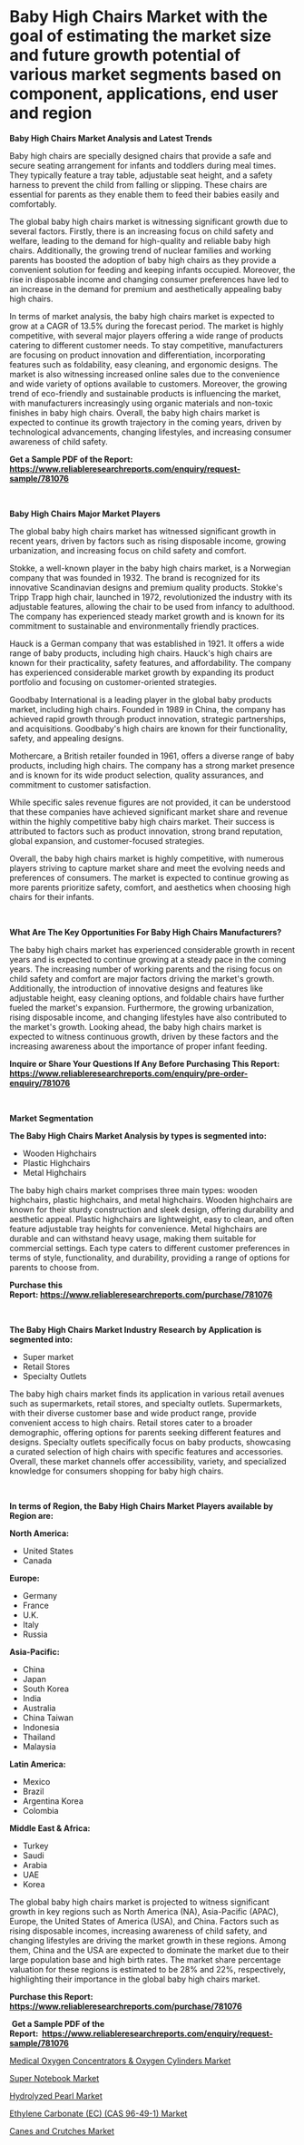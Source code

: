 <p><h1>Baby High Chairs Market with the goal of estimating the market size and future growth potential of various market segments based on component, applications, end user and region</h1></p><p><strong>Baby High Chairs Market Analysis and Latest Trends</strong></p>
<p><p>Baby high chairs are specially designed chairs that provide a safe and secure seating arrangement for infants and toddlers during meal times. They typically feature a tray table, adjustable seat height, and a safety harness to prevent the child from falling or slipping. These chairs are essential for parents as they enable them to feed their babies easily and comfortably.</p><p>The global baby high chairs market is witnessing significant growth due to several factors. Firstly, there is an increasing focus on child safety and welfare, leading to the demand for high-quality and reliable baby high chairs. Additionally, the growing trend of nuclear families and working parents has boosted the adoption of baby high chairs as they provide a convenient solution for feeding and keeping infants occupied. Moreover, the rise in disposable income and changing consumer preferences have led to an increase in the demand for premium and aesthetically appealing baby high chairs.</p><p>In terms of market analysis, the baby high chairs market is expected to grow at a CAGR of 13.5% during the forecast period. The market is highly competitive, with several major players offering a wide range of products catering to different customer needs. To stay competitive, manufacturers are focusing on product innovation and differentiation, incorporating features such as foldability, easy cleaning, and ergonomic designs. The market is also witnessing increased online sales due to the convenience and wide variety of options available to customers. Moreover, the growing trend of eco-friendly and sustainable products is influencing the market, with manufacturers increasingly using organic materials and non-toxic finishes in baby high chairs. Overall, the baby high chairs market is expected to continue its growth trajectory in the coming years, driven by technological advancements, changing lifestyles, and increasing consumer awareness of child safety.</p></p>
<p><strong>Get a Sample PDF of the Report:&nbsp; <a href="https://www.reliableresearchreports.com/enquiry/request-sample/781076">https://www.reliableresearchreports.com/enquiry/request-sample/781076</a></strong></p>
<p>&nbsp;</p>
<p><strong>Baby High Chairs Major Market Players</strong></p>
<p><p>The global baby high chairs market has witnessed significant growth in recent years, driven by factors such as rising disposable income, growing urbanization, and increasing focus on child safety and comfort.</p><p>Stokke, a well-known player in the baby high chairs market, is a Norwegian company that was founded in 1932. The brand is recognized for its innovative Scandinavian designs and premium quality products. Stokke's Tripp Trapp high chair, launched in 1972, revolutionized the industry with its adjustable features, allowing the chair to be used from infancy to adulthood. The company has experienced steady market growth and is known for its commitment to sustainable and environmentally friendly practices.</p><p>Hauck is a German company that was established in 1921. It offers a wide range of baby products, including high chairs. Hauck's high chairs are known for their practicality, safety features, and affordability. The company has experienced considerable market growth by expanding its product portfolio and focusing on customer-oriented strategies.</p><p>Goodbaby International is a leading player in the global baby products market, including high chairs. Founded in 1989 in China, the company has achieved rapid growth through product innovation, strategic partnerships, and acquisitions. Goodbaby's high chairs are known for their functionality, safety, and appealing designs.</p><p>Mothercare, a British retailer founded in 1961, offers a diverse range of baby products, including high chairs. The company has a strong market presence and is known for its wide product selection, quality assurances, and commitment to customer satisfaction.</p><p>While specific sales revenue figures are not provided, it can be understood that these companies have achieved significant market share and revenue within the highly competitive baby high chairs market. Their success is attributed to factors such as product innovation, strong brand reputation, global expansion, and customer-focused strategies.</p><p>Overall, the baby high chairs market is highly competitive, with numerous players striving to capture market share and meet the evolving needs and preferences of consumers. The market is expected to continue growing as more parents prioritize safety, comfort, and aesthetics when choosing high chairs for their infants.</p></p>
<p>&nbsp;</p>
<p><strong>What Are The Key Opportunities For Baby High Chairs Manufacturers?</strong></p>
<p><p>The baby high chairs market has experienced considerable growth in recent years and is expected to continue growing at a steady pace in the coming years. The increasing number of working parents and the rising focus on child safety and comfort are major factors driving the market's growth. Additionally, the introduction of innovative designs and features like adjustable height, easy cleaning options, and foldable chairs have further fueled the market's expansion. Furthermore, the growing urbanization, rising disposable income, and changing lifestyles have also contributed to the market's growth. Looking ahead, the baby high chairs market is expected to witness continuous growth, driven by these factors and the increasing awareness about the importance of proper infant feeding.</p></p>
<p><strong>Inquire or Share Your Questions If Any Before Purchasing This Report: <a href="https://www.reliableresearchreports.com/enquiry/pre-order-enquiry/781076">https://www.reliableresearchreports.com/enquiry/pre-order-enquiry/781076</a></strong></p>
<p>&nbsp;</p>
<p><strong>Market Segmentation</strong></p>
<p><strong>The Baby High Chairs Market Analysis by types is segmented into:</strong></p>
<p><ul><li>Wooden Highchairs</li><li>Plastic Highchairs</li><li>Metal Highchairs</li></ul></p>
<p><p>The baby high chairs market comprises three main types: wooden highchairs, plastic highchairs, and metal highchairs. Wooden highchairs are known for their sturdy construction and sleek design, offering durability and aesthetic appeal. Plastic highchairs are lightweight, easy to clean, and often feature adjustable tray heights for convenience. Metal highchairs are durable and can withstand heavy usage, making them suitable for commercial settings. Each type caters to different customer preferences in terms of style, functionality, and durability, providing a range of options for parents to choose from.</p></p>
<p><strong>Purchase this Report:&nbsp;<a href="https://www.reliableresearchreports.com/purchase/781076">https://www.reliableresearchreports.com/purchase/781076</a></strong></p>
<p>&nbsp;</p>
<p><strong>The Baby High Chairs Market Industry Research by Application is segmented into:</strong></p>
<p><ul><li>Super market</li><li>Retail Stores</li><li>Specialty Outlets</li></ul></p>
<p><p>The baby high chairs market finds its application in various retail avenues such as supermarkets, retail stores, and specialty outlets. Supermarkets, with their diverse customer base and wide product range, provide convenient access to high chairs. Retail stores cater to a broader demographic, offering options for parents seeking different features and designs. Specialty outlets specifically focus on baby products, showcasing a curated selection of high chairs with specific features and accessories. Overall, these market channels offer accessibility, variety, and specialized knowledge for consumers shopping for baby high chairs.</p></p>
<p>&nbsp;</p>
<p><strong>In terms of Region, the Baby High Chairs Market Players available by Region are:</strong></p>
<p>
    <p> <strong> North America: </strong>
        <ul>
            <li>United States</li>
            <li>Canada</li>
        </ul>
        </p> 
    <p> <strong> Europe: </strong>
        <ul>
            <li>Germany</li>
            <li>France</li>
            <li>U.K.</li>
            <li>Italy</li>
            <li>Russia</li>
        </ul>
        </p> 
    <p> <strong> Asia-Pacific: </strong>
        <ul>
            <li>China</li>
            <li>Japan</li>
            <li>South Korea</li>
            <li>India</li>
            <li>Australia</li>
            <li>China Taiwan</li>
            <li>Indonesia</li>
            <li>Thailand</li>
            <li>Malaysia</li>
        </ul>
        </p> 
    <p> <strong> Latin America: </strong>
        <ul>
            <li>Mexico</li>
            <li>Brazil</li>
            <li>Argentina Korea</li>
            <li>Colombia</li>
        </ul>
        </p> 
    <p> <strong> Middle East & Africa: </strong>
        <ul>
            <li>Turkey</li>
            <li>Saudi</li>
            <li>Arabia</li>
            <li>UAE</li>
            <li>Korea</li>
        </ul>
    </p>
    </p>
<p><p>The global baby high chairs market is projected to witness significant growth in key regions such as North America (NA), Asia-Pacific (APAC), Europe, the United States of America (USA), and China. Factors such as rising disposable incomes, increasing awareness of child safety, and changing lifestyles are driving the market growth in these regions. Among them, China and the USA are expected to dominate the market due to their large population base and high birth rates. The market share percentage valuation for these regions is estimated to be 28% and 22%, respectively, highlighting their importance in the global baby high chairs market.</p></p>
<p><strong>Purchase this Report: <a href="https://www.reliableresearchreports.com/purchase/781076">https://www.reliableresearchreports.com/purchase/781076</a></strong></p>
<p>&nbsp;<strong>Get a Sample PDF of the Report:&nbsp;&nbsp;<a href="https://www.reliableresearchreports.com/enquiry/request-sample/781076">https://www.reliableresearchreports.com/enquiry/request-sample/781076</a></strong></p>
<p><strong></strong></p>
<p><p><a href="https://www.linkedin.com/pulse/medical-oxygen-concentrators-amp-cylinders-market-challenges/">Medical Oxygen Concentrators & Oxygen Cylinders Market</a></p><p><a href="https://medium.com/@half.skull.am/super-notebook-market-comprehensive-assessment-by-type-application-and-geography-0a0d5ab2a602">Super Notebook Market</a></p><p><a href="https://github.com/JameTravis/Market-Research-Report-List-2/blob/main/hydrolyzed-pearl-market.md">Hydrolyzed Pearl Market</a></p><p><a href="https://medium.com/@there.mix.bring/ethylene-carbonate-ec-cas-96-49-1-market-research-report-its-history-and-forecast-2023-to-2030-70ceed358b16">Ethylene Carbonate (EC) (CAS 96-49-1) Market</a></p><p><a href="https://www.linkedin.com/pulse/canes-crutches-market-research-report-unlocks-analysis/">Canes and Crutches Market</a></p></p>